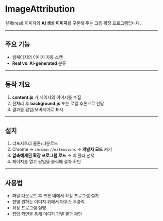 # ImageAttribution

실제(real) 이미지와 **AI 생성 이미지**를 구분해 주는 크롬 확장 프로그램입니다.

---

## 주요 기능
- 웹페이지의 이미지 자동 스캔
- **Real vs. AI-generated** 분류

---

## 동작 개요
1. **content.js** 가 페이지의 이미지를 수집  
2. 전처리 후 **background.js** 또는 로컬 추론으로 전달  
4. 결과를 팝업/오버레이로 표시

---

## 설치
1. 리포지토리 클론/다운로드  
2. Chrome → `chrome://extensions` → **개발자 모드** 켜기  
3. **압축해제된 확장 프로그램 로드** → 이 폴더 선택  
4. 페이지를 열고 팝업을 클릭해 결과 확인  

---

## 사용법
- 파일 다운로드 후 크롬 내에서 확장 프로그램 설치
- 판별 원하는 이미지 위에서 마우스 우클릭
- 확장 프로그램 실행
- 팝업 화면을 통해 이미지 판별 결과 확인
